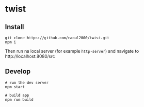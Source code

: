 # twist

## Install

```
git clone https://github.com/raoul2000/twist.git
npm i
```

Then run na local server (for example `http-server`) and navigate to http://localhost:8080/src

## Develop

```shell
# run the dev server
npm start

# build app
npm run build
```